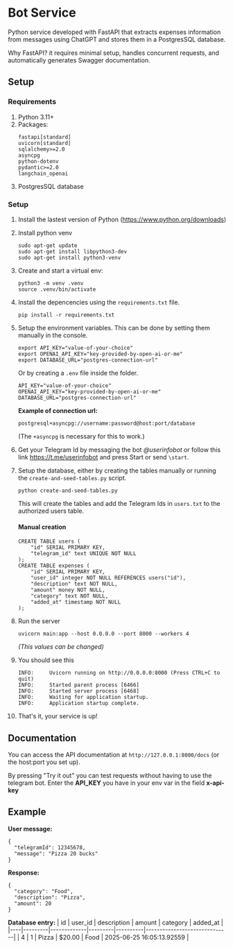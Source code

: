 # Bot Service

Python service developed with FastAPI that extracts expenses information from messages using ChatGPT and stores them in a PostgresSQL database.

Why FastAPI? it requires minimal setup, handles concurrent requests, and automatically generates Swagger documentation.

## Setup
### Requirements
1. Python 3.11+
2. Packages:
    ```
    fastapi[standard]
    uvicorn[standard]
    sqlalchemy>=2.0
    asyncpg
    python-dotenv
    pydantic>=2.0
    langchain_openai
    ```
3. PostgresSQL database
   
### Setup
1. Install the lastest version of Python (https://www.python.org/downloads)
2. Install python venv
   ```
   sudo apt-get update
   sudo apt-get install libpython3-dev
   sudo apt-get install python3-venv
   ```
4. Create and start a virtual env:
   ```
   python3 -m venv .venv
   source .venv/bin/activate
   ```
5. Install the depencencies using the `requirements.txt` file.
   ```
   pip install -r requirements.txt
   ```
6. Setup the environment variables. This can be done by setting them manually in the console.
    ```
    export API_KEY="value-of-your-choice"
    export OPENAI_API_KEY="key-provided-by-open-ai-or-me"
    export DATABASE_URL="postgres-connection-url"
    ```
   Or by creating a `.env` file inside the folder.
    ```
    API_KEY="value-of-your-choice"
    OPENAI_API_KEY="key-provided-by-open-ai-or-me"
    DATABASE_URL="postgres-connection-url"
    ```
    **Example of connection url:**
    ```
    postgresql+asyncpg://username:password@host:port/database
    ```

    (The `+asyncpg` is necessary for this to work.)
7. Get your Telegram Id by messaging the bot *@userinfobot* or follow this link https://t.me/userinfobot and press Start or send `\start`.
   
8. Setup the database, either by creating the tables manually or running the `create-and-seed-tables.py` script.

    ```
    python create-and-seed-tables.py
    ```
    This will create the tables and add the Telegram Ids in `users.txt` to the authorized users table.

    #### Manual creation
    ```
    CREATE TABLE users ( 
        "id" SERIAL PRIMARY KEY, 
        "telegram_id" text UNIQUE NOT NULL 
    ); 
    CREATE TABLE expenses ( 
        "id" SERIAL PRIMARY KEY, 
        "user_id" integer NOT NULL REFERENCES users("id"), 
        "description" text NOT NULL, 
        "amount" money NOT NULL, 
        "category" text NOT NULL, 
        "added_at" timestamp NOT NULL 
    );
    ```

9. Run the server   

    ```
    uvicorn main:app --host 0.0.0.0 --port 8000 --workers 4
    ```
    *(This values can be changed)*
10. You should see this
    ```
    INFO:     Uvicorn running on http://0.0.0.0:8000 (Press CTRL+C to quit)
    INFO:     Started parent process [6466]
    INFO:     Started server process [6468]
    INFO:     Waiting for application startup.
    INFO:     Application startup complete.
    ```
11.  That's it, your service is up!

## Documentation

You can access the API documentation at `http://127.0.0.1:8000/docs` (or the host:port you set up). 

By pressing "Try it out" you can test requests without having to use the telegram bot. Enter the **API_KEY** you have in your env var in the field **x-api-key** 

## Example

**User message:**
```
{
  "telegramId": 12345678,
  "message": "Pizza 20 bucks"
}
```

**Response:**
```
{
  "category": "Food",
  "description": "Pizza",
  "amount": 20
}
```

**Database entry:**
| id | user_id | description | amount  | category | added_at                     |
|----|---------|-------------|---------|----------|------------------------------|
| 4  | 1       | Pizza       | $20.00  | Food     | 2025-06-25 16:05:13.92559    |
